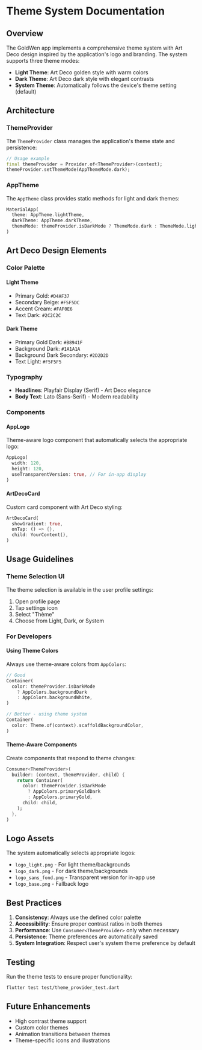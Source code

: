 # Theme System Documentation

## Overview

The GoldWen app implements a comprehensive theme system with Art Deco design inspired by the application's logo and branding. The system supports three theme modes:

- **Light Theme**: Art Deco golden style with warm colors
- **Dark Theme**: Art Deco dark style with elegant contrasts
- **System Theme**: Automatically follows the device's theme setting (default)

## Architecture

### ThemeProvider
The `ThemeProvider` class manages the application's theme state and persistence:

```dart
// Usage example
final themeProvider = Provider.of<ThemeProvider>(context);
themeProvider.setThemeMode(AppThemeMode.dark);
```

### AppTheme
The `AppTheme` class provides static methods for light and dark themes:

```dart
MaterialApp(
  theme: AppTheme.lightTheme,
  darkTheme: AppTheme.darkTheme,
  themeMode: themeProvider.isDarkMode ? ThemeMode.dark : ThemeMode.light,
)
```

## Art Deco Design Elements

### Color Palette

#### Light Theme
- Primary Gold: `#D4AF37`
- Secondary Beige: `#F5F5DC`
- Accent Cream: `#FAF0E6`
- Text Dark: `#2C2C2C`

#### Dark Theme
- Primary Gold Dark: `#B8941F`
- Background Dark: `#1A1A1A`
- Background Dark Secondary: `#2D2D2D`
- Text Light: `#F5F5F5`

### Typography
- **Headlines**: Playfair Display (Serif) - Art Deco elegance
- **Body Text**: Lato (Sans-Serif) - Modern readability

### Components

#### AppLogo
Theme-aware logo component that automatically selects the appropriate logo:

```dart
AppLogo(
  width: 120,
  height: 120,
  useTransparentVersion: true, // For in-app display
)
```

#### ArtDecoCard
Custom card component with Art Deco styling:

```dart
ArtDecoCard(
  showGradient: true,
  onTap: () => {},
  child: YourContent(),
)
```

## Usage Guidelines

### Theme Selection UI
The theme selection is available in the user profile settings:
1. Open profile page
2. Tap settings icon
3. Select "Thème"
4. Choose from Light, Dark, or System

### For Developers

#### Using Theme Colors
Always use theme-aware colors from `AppColors`:

```dart
// Good
Container(
  color: themeProvider.isDarkMode 
    ? AppColors.backgroundDark 
    : AppColors.backgroundWhite,
)

// Better - using theme system
Container(
  color: Theme.of(context).scaffoldBackgroundColor,
)
```

#### Theme-Aware Components
Create components that respond to theme changes:

```dart
Consumer<ThemeProvider>(
  builder: (context, themeProvider, child) {
    return Container(
      color: themeProvider.isDarkMode 
        ? AppColors.primaryGoldDark 
        : AppColors.primaryGold,
      child: child,
    );
  },
)
```

## Logo Assets

The system automatically selects appropriate logos:
- `logo_light.png` - For light theme/backgrounds
- `logo_dark.png` - For dark theme/backgrounds
- `logo_sans_fond.png` - Transparent version for in-app use
- `logo_base.png` - Fallback logo

## Best Practices

1. **Consistency**: Always use the defined color palette
2. **Accessibility**: Ensure proper contrast ratios in both themes
3. **Performance**: Use `Consumer<ThemeProvider>` only when necessary
4. **Persistence**: Theme preferences are automatically saved
5. **System Integration**: Respect user's system theme preference by default

## Testing

Run the theme tests to ensure proper functionality:

```bash
flutter test test/theme_provider_test.dart
```

## Future Enhancements

- High contrast theme support
- Custom color themes
- Animation transitions between themes
- Theme-specific icons and illustrations
